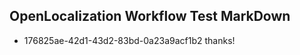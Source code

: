 ## OpenLocalization Workflow Test MarkDown
* 176825ae-42d1-43d2-83bd-0a23a9acf1b2 thanks!

<!--HONumber=Aug16_HO1-->


